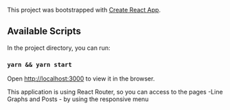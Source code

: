 This project was bootstrapped with [Create React App](https://github.com/facebook/create-react-app).

## Available Scripts

In the project directory, you can run:

### `yarn && yarn start` 

Open [http://localhost:3000](http://localhost:3000) to view it in the browser.

This application is using React Router, so you can access to the pages -Line Graphs and Posts - by using the responsive menu
